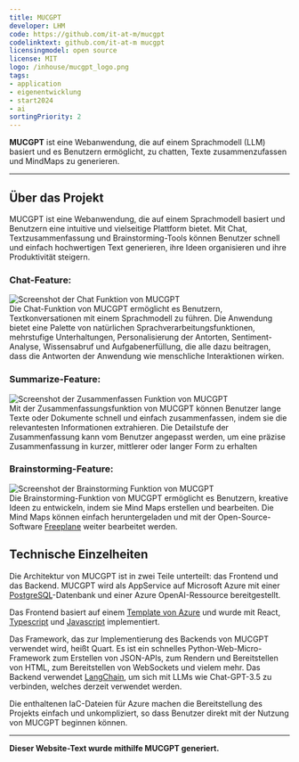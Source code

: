 ```yaml
---
title: MUCGPT
developer: LHM
code: https://github.com/it-at-m/mucgpt
codelinktext: github.com/it-at-m mucgpt
licensingmodel: open source
license: MIT
logo: /inhouse/mucgpt_logo.png
tags:
- application
- eigenentwicklung
- start2024
- ai
sortingPriority: 2
---
```

__MUCGPT__ ist eine Webanwendung, die auf einem Sprachmodell (LLM) basiert und es Benutzern ermöglicht, zu chatten, Texte zusammenzufassen und MindMaps zu generieren.

---

## Über das Projekt

MUCGPT ist eine Webanwendung, die auf einem Sprachmodell basiert und Benutzern eine intuitive und vielseitige Plattform bietet. Mit Chat, Textzusammenfassung und Brainstorming-Tools können Benutzer schnell und einfach hochwertigen Text generieren, ihre Ideen organisieren und ihre Produktivität steigern.

### Chat-Feature:
![Screenshot der Chat Funktion von MUCGPT](/inhouse/mucgpt_chat.png)  
Die Chat-Funktion von MUCGPT ermöglicht es Benutzern, Textkonversationen mit einem Sprachmodell zu führen. Die Anwendung bietet eine  Palette von natürlichen Sprachverarbeitungsfunktionen, mehrstufige Unterhaltungen, Personalisierung der Antorten, Sentiment-Analyse, Wissensabruf und Aufgabenerfüllung, die alle dazu beitragen, dass die Antworten der Anwendung wie menschliche Interaktionen wirken.  

### Summarize-Feature:
![Screenshot der Zusammenfassen Funktion von MUCGPT](/inhouse/mucgpt_summarize.png)  
Mit der Zusammenfassungsfunktion von MUCGPT können Benutzer lange Texte oder Dokumente schnell und einfach zusammenfassen, indem sie die relevantesten Informationen extrahieren. Die Detailstufe der Zusammenfassung kann vom Benutzer angepasst werden, um eine präzise Zusammenfassung in kurzer, mittlerer oder langer Form zu erhalten 

### Brainstorming-Feature:
![Screenshot der Brainstorming Funktion von MUCGPT](/inhouse/mucgpt_chat.png)  
Die Brainstorming-Funktion von MUCGPT ermöglicht es Benutzern, kreative Ideen zu entwickeln, indem sie Mind Maps erstellen und bearbeiten. Die Mind Maps können einfach heruntergeladen und mit der Open-Source-Software [Freeplane](freeplane) weiter bearbeitet werden.  

## Technische Einzelheiten

Die Architektur von MUCGPT ist in zwei Teile unterteilt: das Frontend und das Backend. MUCGPT wird als AppService auf Microsoft Azure mit einer [PostgreSQL](postgresql)-Datenbank und einer Azure OpenAI-Ressource bereitgestellt.

Das Frontend basiert auf einem [Template von Azure](https://github.com/Azure-Samples/azure-search-openai-demo) und wurde mit React, [Typescript](typescript) und [Javascript](javascript) implementiert.

Das Framework, das zur Implementierung des Backends von MUCGPT verwendet wird, heißt Quart. Es ist ein schnelles Python-Web-Micro-Framework zum Erstellen von JSON-APIs, zum Rendern und Bereitstellen von HTML, zum Bereitstellen von WebSockets und vielem mehr. Das Backend verwendet [LangChain](langchain), um sich mit LLMs wie Chat-GPT-3.5 zu verbinden, welches derzeit verwendet werden.

Die enthaltenen IaC-Dateien für Azure machen die Bereitstellung des Projekts einfach und unkompliziert, so dass Benutzer direkt mit der Nutzung von MUCGPT beginnen können.

---
__Dieser Website-Text wurde mithilfe MUCGPT generiert.__

